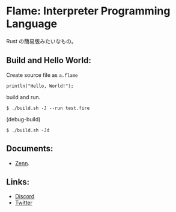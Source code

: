 # Flame: Interpreter Programming Language

Rust の簡易版みたいなもの。

## Build and Hello World:
Create source file as `a.flame`
```
println("Hello, World!");
```

build and run.
```
$ ./build.sh -J --run test.fire
```

(debug-build)
```
$ ./build.sh -Jd
```

## Documents:
- [Zenn](https://zenn.dev/famfencha/books/618e500cbd81f3).

## Links:
- [Discord](https://discord.gg/vmzgADwJbp)
- [Twitter](https://x.com/metrojitinterp)
